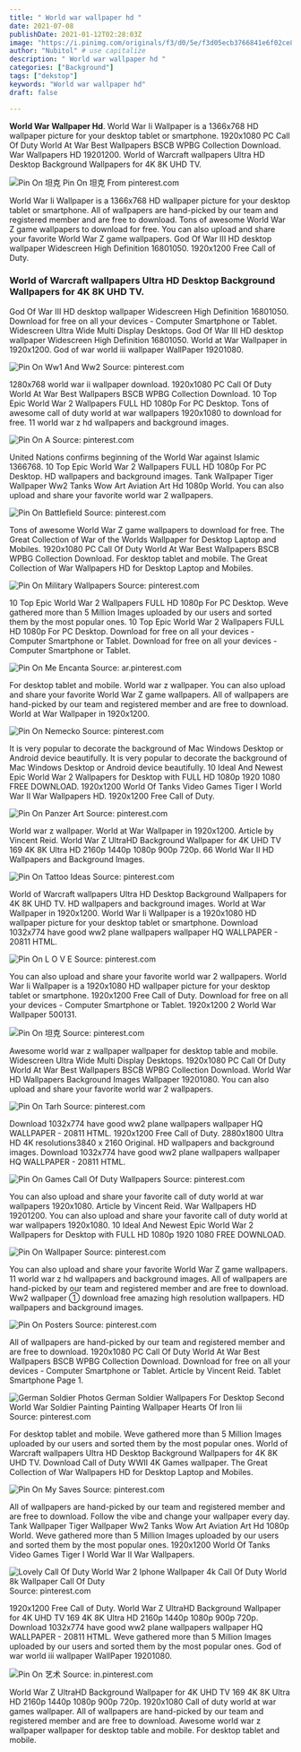 ```yaml
---
title: " World war wallpaper hd "
date: 2021-07-08
publishDate: 2021-01-12T02:28:03Z
image: "https://i.pinimg.com/originals/f3/d0/5e/f3d05ecb3766841e6f02ce8ec53e933a.png"
author: "Nubitol" # use capitalize
description: " World war wallpaper hd "
categories: ["Background"]
tags: ["dekstop"]
keywords: "World war wallpaper hd"
draft: false

---
```



**World War Wallpaper Hd**. World War Ii Wallpaper is a 1366x768 HD wallpaper picture for your desktop tablet or smartphone. 1920x1080 PC Call Of Duty World At War Best Wallpapers BSCB WPBG Collection Download. War Wallpapers HD 19201200. World of Warcraft wallpapers Ultra HD Desktop Background Wallpapers for 4K 8K UHD TV.

![Pin On 坦克](https://i.pinimg.com/originals/f3/04/6e/f3046ebfe5b900d18837f274754365dd.jpg "Pin On 坦克")
Pin On 坦克 From pinterest.com


World War Ii Wallpaper is a 1366x768 HD wallpaper picture for your desktop tablet or smartphone. All of wallpapers are hand-picked by our team and registered member and are free to download. Tons of awesome World War Z game wallpapers to download for free. You can also upload and share your favorite World War Z game wallpapers. God Of War III HD desktop wallpaper Widescreen High Definition 16801050. 1920x1200 Free Call of Duty.

### World of Warcraft wallpapers Ultra HD Desktop Background Wallpapers for 4K 8K UHD TV.

God Of War III HD desktop wallpaper Widescreen High Definition 16801050. Download for free on all your devices - Computer Smartphone or Tablet. Widescreen Ultra Wide Multi Display Desktops. God Of War III HD desktop wallpaper Widescreen High Definition 16801050. World at War Wallpaper in 1920x1200. God of war world iii wallpaper WallPaper 19201080.


![Pin On Ww1 And Ww2](https://i.pinimg.com/originals/79/73/21/79732128af2b7c662f5fe101f8b766d5.jpg "Pin On Ww1 And Ww2")
Source: pinterest.com

1280x768 world war ii wallpaper download. 1920x1080 PC Call Of Duty World At War Best Wallpapers BSCB WPBG Collection Download. 10 Top Epic World War 2 Wallpapers FULL HD 1080p For PC Desktop. Tons of awesome call of duty world at war wallpapers 1920x1080 to download for free. 11 world war z hd wallpapers and background images.

![Pin On A](https://i.pinimg.com/originals/f2/95/90/f295903f5f35f64b8893b8fde1ab0738.jpg "Pin On A")
Source: pinterest.com

United Nations confirms beginning of the World War against Islamic 1366768. 10 Top Epic World War 2 Wallpapers FULL HD 1080p For PC Desktop. HD wallpapers and background images. Tank Wallpaper Tiger Wallpaper Ww2 Tanks Wow Art Aviation Art Hd 1080p World. You can also upload and share your favorite world war 2 wallpapers.

![Pin On Battlefield](https://i.pinimg.com/originals/16/e1/94/16e194727be4286ad480eb53a7e67c16.jpg "Pin On Battlefield")
Source: pinterest.com

Tons of awesome World War Z game wallpapers to download for free. The Great Collection of War of the Worlds Wallpaper for Desktop Laptop and Mobiles. 1920x1080 PC Call Of Duty World At War Best Wallpapers BSCB WPBG Collection Download. For desktop tablet and mobile. The Great Collection of War Wallpapers HD for Desktop Laptop and Mobiles.

![Pin On Military Wallpapers](https://i.pinimg.com/originals/49/40/d8/4940d8c908dd08c4a73c58ff7dda1d0d.jpg "Pin On Military Wallpapers")
Source: pinterest.com

10 Top Epic World War 2 Wallpapers FULL HD 1080p For PC Desktop. Weve gathered more than 5 Million Images uploaded by our users and sorted them by the most popular ones. 10 Top Epic World War 2 Wallpapers FULL HD 1080p For PC Desktop. Download for free on all your devices - Computer Smartphone or Tablet. Download for free on all your devices - Computer Smartphone or Tablet.

![Pin On Me Encanta](https://i.pinimg.com/originals/36/6d/2d/366d2d9668a4d6486db8e76b3729b7f3.jpg "Pin On Me Encanta")
Source: ar.pinterest.com

For desktop tablet and mobile. World war z wallpaper. You can also upload and share your favorite World War Z game wallpapers. All of wallpapers are hand-picked by our team and registered member and are free to download. World at War Wallpaper in 1920x1200.

![Pin On Nemecko](https://i.pinimg.com/originals/fb/19/79/fb197954c97532d8219db35f5cfce9cf.jpg "Pin On Nemecko")
Source: pinterest.com

It is very popular to decorate the background of Mac Windows Desktop or Android device beautifully. It is very popular to decorate the background of Mac Windows Desktop or Android device beautifully. 10 Ideal And Newest Epic World War 2 Wallpapers for Desktop with FULL HD 1080p 1920 1080 FREE DOWNLOAD. 1920x1200 World Of Tanks Video Games Tiger I World War II War Wallpapers HD. 1920x1200 Free Call of Duty.

![Pin On Panzer Art](https://i.pinimg.com/originals/b6/cb/d9/b6cbd9137bb31bc27e22a8752d9128c5.jpg "Pin On Panzer Art")
Source: pinterest.com

World war z wallpaper. World at War Wallpaper in 1920x1200. Article by Vincent Reid. World War Z UltraHD Background Wallpaper for 4K UHD TV 169 4K 8K Ultra HD 2160p 1440p 1080p 900p 720p. 66 World War II HD Wallpapers and Background Images.

![Pin On Tattoo Ideas](https://i.pinimg.com/originals/8f/24/e7/8f24e7bda219f3d2fc95f74421a5e503.jpg "Pin On Tattoo Ideas")
Source: pinterest.com

World of Warcraft wallpapers Ultra HD Desktop Background Wallpapers for 4K 8K UHD TV. HD wallpapers and background images. World at War Wallpaper in 1920x1200. World War Ii Wallpaper is a 1920x1080 HD wallpaper picture for your desktop tablet or smartphone. Download 1032x774 have good ww2 plane wallpapers wallpaper HQ WALLPAPER - 20811 HTML.

![Pin On L O V E](https://i.pinimg.com/originals/39/7f/26/397f26bff9c8af7629555ae3f9d11c94.jpg "Pin On L O V E")
Source: pinterest.com

You can also upload and share your favorite world war 2 wallpapers. World War Ii Wallpaper is a 1920x1080 HD wallpaper picture for your desktop tablet or smartphone. 1920x1200 Free Call of Duty. Download for free on all your devices - Computer Smartphone or Tablet. 1920x1200 2 World War Wallpaper 500131.

![Pin On 坦克](https://i.pinimg.com/originals/f3/04/6e/f3046ebfe5b900d18837f274754365dd.jpg "Pin On 坦克")
Source: pinterest.com

Awesome world war z wallpaper wallpaper for desktop table and mobile. Widescreen Ultra Wide Multi Display Desktops. 1920x1080 PC Call Of Duty World At War Best Wallpapers BSCB WPBG Collection Download. World War HD Wallpapers Background Images Wallpaper 19201080. You can also upload and share your favorite world war 2 wallpapers.

![Pin On Tarh](https://i.pinimg.com/originals/4b/f6/b7/4bf6b7d1c6ab27386f39f59221ffbd9d.jpg "Pin On Tarh")
Source: pinterest.com

Download 1032x774 have good ww2 plane wallpapers wallpaper HQ WALLPAPER - 20811 HTML. 1920x1200 Free Call of Duty. 2880x1800 Ultra HD 4K resolutions3840 x 2160 Original. HD wallpapers and background images. Download 1032x774 have good ww2 plane wallpapers wallpaper HQ WALLPAPER - 20811 HTML.

![Pin On Games Call Of Duty Wallpapers](https://i.pinimg.com/600x315/61/82/37/6182375ed63bb6128b85ac024b26eed3.jpg "Pin On Games Call Of Duty Wallpapers")
Source: pinterest.com

You can also upload and share your favorite call of duty world at war wallpapers 1920x1080. Article by Vincent Reid. War Wallpapers HD 19201200. You can also upload and share your favorite call of duty world at war wallpapers 1920x1080. 10 Ideal And Newest Epic World War 2 Wallpapers for Desktop with FULL HD 1080p 1920 1080 FREE DOWNLOAD.

![Pin On Wallpaper](https://i.pinimg.com/originals/27/df/9f/27df9fe2d84ac4fea6a20d9445b0010a.jpg "Pin On Wallpaper")
Source: pinterest.com

You can also upload and share your favorite World War Z game wallpapers. 11 world war z hd wallpapers and background images. All of wallpapers are hand-picked by our team and registered member and are free to download. Ww2 wallpaper ① download free amazing high resolution wallpapers. HD wallpapers and background images.

![Pin On Posters](https://i.pinimg.com/originals/f4/24/44/f42444ea8b761ab8ecb9435fadde0062.jpg "Pin On Posters")
Source: pinterest.com

All of wallpapers are hand-picked by our team and registered member and are free to download. 1920x1080 PC Call Of Duty World At War Best Wallpapers BSCB WPBG Collection Download. Download for free on all your devices - Computer Smartphone or Tablet. Article by Vincent Reid. Tablet Smartphone Page 1.

![German Soldier Photos German Soldier Wallpapers For Desktop Second World War Soldier Painting Painting Wallpaper Hearts Of Iron Iii](https://i.pinimg.com/originals/7d/2c/71/7d2c71bc03e209c8eb21a9975cffbc9d.jpg "German Soldier Photos German Soldier Wallpapers For Desktop Second World War Soldier Painting Painting Wallpaper Hearts Of Iron Iii")
Source: pinterest.com

For desktop tablet and mobile. Weve gathered more than 5 Million Images uploaded by our users and sorted them by the most popular ones. World of Warcraft wallpapers Ultra HD Desktop Background Wallpapers for 4K 8K UHD TV. Download Call of Duty WWII 4K Games wallpaper. The Great Collection of War Wallpapers HD for Desktop Laptop and Mobiles.

![Pin On My Saves](https://i.pinimg.com/originals/eb/2f/05/eb2f052b4e2a02849dbf08f6b31615ce.jpg "Pin On My Saves")
Source: pinterest.com

All of wallpapers are hand-picked by our team and registered member and are free to download. Follow the vibe and change your wallpaper every day. Tank Wallpaper Tiger Wallpaper Ww2 Tanks Wow Art Aviation Art Hd 1080p World. Weve gathered more than 5 Million Images uploaded by our users and sorted them by the most popular ones. 1920x1200 World Of Tanks Video Games Tiger I World War II War Wallpapers.

![Lovely Call Of Duty World War 2 Iphone Wallpaper 4k Call Of Duty World 8k Wallpaper Call Of Duty](https://i.pinimg.com/originals/45/6c/94/456c9498539ae8adba29d28cc05fa673.jpg "Lovely Call Of Duty World War 2 Iphone Wallpaper 4k Call Of Duty World 8k Wallpaper Call Of Duty")
Source: pinterest.com

1920x1200 Free Call of Duty. World War Z UltraHD Background Wallpaper for 4K UHD TV 169 4K 8K Ultra HD 2160p 1440p 1080p 900p 720p. Download 1032x774 have good ww2 plane wallpapers wallpaper HQ WALLPAPER - 20811 HTML. Weve gathered more than 5 Million Images uploaded by our users and sorted them by the most popular ones. God of war world iii wallpaper WallPaper 19201080.

![Pin On 艺术](https://i.pinimg.com/originals/f3/d0/5e/f3d05ecb3766841e6f02ce8ec53e933a.png "Pin On 艺术")
Source: in.pinterest.com

World War Z UltraHD Background Wallpaper for 4K UHD TV 169 4K 8K Ultra HD 2160p 1440p 1080p 900p 720p. 1920x1080 Call of duty world at war games wallpaper. All of wallpapers are hand-picked by our team and registered member and are free to download. Awesome world war z wallpaper wallpaper for desktop table and mobile. For desktop tablet and mobile.

